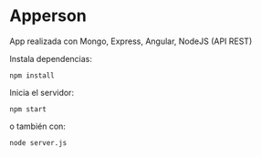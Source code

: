 # Apperson
App realizada con Mongo, Express, Angular, NodeJS (API REST)

Instala dependencias:

    npm install

Inicia el servidor:

    npm start

o también con:

    node server.js

